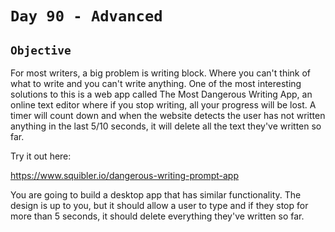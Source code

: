 # `Day 90 - Advanced`


## `Objective`

For most writers, a big problem is writing block. Where you can't think of what to write and you can't write anything.
One of the most interesting solutions to this is a web app called The Most Dangerous Writing App, an online text editor where if you stop writing, all your progress will be lost.
A timer will count down and when the website detects the user has not written anything in the last 5/10 seconds, it will delete all the text they've written so far.

Try it out here:

https://www.squibler.io/dangerous-writing-prompt-app

You are going to build a desktop app that has similar functionality. 
The design is up to you, but it should allow a user to type and if they stop for more than 5 seconds, it should delete everything they've written so far.